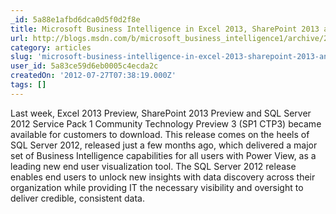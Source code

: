 ```yaml
---
_id: 5a88e1afbd6dca0d5f0d2f8e
title: Microsoft Business Intelligence in Excel 2013, SharePoint 2013 and SQL Server 2012 SP1
url: http://blogs.msdn.com/b/microsoft_business_intelligence1/archive/2012/07/23/microsoft-business-intelligence-in-excel-2013-sharepoint-2013-and-sql-server-2012-sp1.aspx
category: articles
slug: 'microsoft-business-intelligence-in-excel-2013-sharepoint-2013-and-sql-server-2012-sp1'
user_id: 5a83ce59d6eb0005c4ecda2c
createdOn: '2012-07-27T07:38:19.000Z'
tags: []
---
```


Last week, Excel 2013 Preview, SharePoint 2013 Preview and SQL Server 2012 Service Pack 1 Community Technology Preview 3 (SP1 CTP3) became available for customers to download. This release comes on the heels of SQL Server 2012, released just a few months ago, which delivered a major set of Business Intelligence capabilities for all users with Power View, as a leading new end user visualization tool. The SQL Server 2012 release enables end users to unlock new insights with data discovery across their organization while providing IT the necessary visibility and oversight to deliver credible, consistent data.
